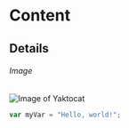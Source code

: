 # Content
## Details
###### Image
![Image of Yaktocat](https://octodex.github.com/images/yaktocat.png)

``` javascript
var myVar = "Hello, world!";
```
